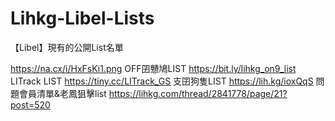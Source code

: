 # Lihkg-Libel-Lists
【Libel】現有的公開List名單

https://na.cx/i/HxFsKi1.png
OFF囝戇鳩LIST
https://bit.ly/lihkg_on9_list
LITrack LIST
https://tiny.cc/LITrack_GS
支囝狗隻LIST
https://lih.kg/ioxQqS
問題會員清單&老鳳狙擊list
https://lihkg.com/thread/2841778/page/21?post=520
